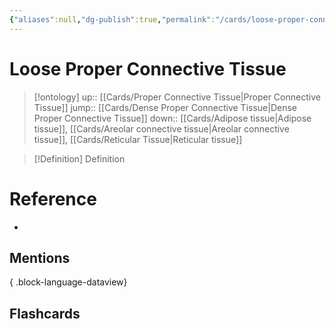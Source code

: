 ```yaml
---
{"aliases":null,"dg-publish":true,"permalink":"/cards/loose-proper-connective-tissue/","dgPassFrontmatter":true}
---
```


# Loose Proper Connective Tissue

> [!ontology]
> up:: [[Cards/Proper Connective Tissue\|Proper Connective Tissue]]
> jump:: [[Cards/Dense Proper Connective Tissue\|Dense Proper Connective Tissue]]
> down:: [[Cards/Adipose tissue\|Adipose tissue]], [[Cards/Areolar connective tissue\|Areolar connective tissue]],  [[Cards/Reticular Tissue\|Reticular tissue]]

> [!Definition] Definition
> 

# Reference
- 

## Mentions

{ .block-language-dataview}

## Flashcards

